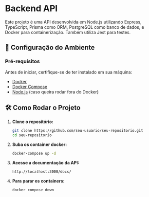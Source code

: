 # Backend API

Este projeto é uma API desenvolvida em Node.js utilizando Express, TypeScript, Prisma como ORM, PostgreSQL como banco de dados, e Docker para containerização. Também utiliza Jest para testes.

## 🚀 Configuração do Ambiente

### Pré-requisitos

Antes de iniciar, certifique-se de ter instalado em sua máquina:

- [Docker](https://www.docker.com/get-started)
- [Docker Compose](https://docs.docker.com/compose/install/)
- [Node.js](https://nodejs.org/) (caso queira rodar fora do Docker)

## 🛠️ Como Rodar o Projeto

1. **Clone o repositório:**

   ```sh
   git clone https://github.com/seu-usuario/seu-repositorio.git
   cd seu-repositorio

   ```

2. **Suba os container docker:**

   ```sh
   docker-compose up -d

   ```

3. **Acesse a documentação da API:**

   ```sh
   http://localhost:3000/docs/

   ```

4. **Para parar os containers:**

   ```sh
   docker compose down
   ```
